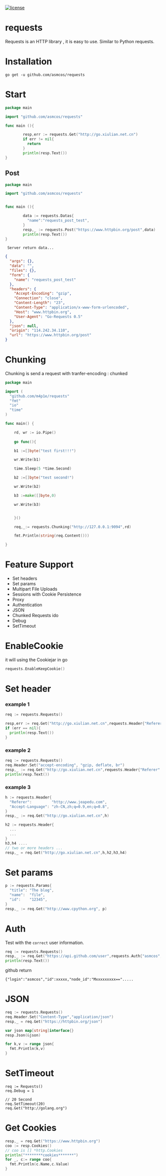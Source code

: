 
[![license](http://img.shields.io/badge/license-MIT-red.svg?style=flat)](https://raw.githubusercontent.com/asmcos/requests/master/LICENSE)

# requests

Requests is an HTTP library  , it is easy to use. Similar to Python requests.

# Installation

```
go get -u github.com/asmcos/requests
```

# Start

``` go
package main

import "github.com/asmcos/requests"

func main (){

        resp,err := requests.Get("http://go.xiulian.net.cn")
        if err != nil{
          return
        }
        println(resp.Text())
}
```

## Post

``` go
package main

import "github.com/asmcos/requests"


func main (){

        data := requests.Datas{
          "name":"requests_post_test",
        }
        resp,_ := requests.Post("https://www.httpbin.org/post",data)
        println(resp.Text())
}

```

     Server return data...

``` json
{
  "args": {},
  "data": "",
  "files": {},
  "form": {
    "name": "requests_post_test"
  },
  "headers": {
    "Accept-Encoding": "gzip",
    "Connection": "close",
    "Content-Length": "23",
    "Content-Type": "application/x-www-form-urlencoded",
    "Host": "www.httpbin.org",
    "User-Agent": "Go-Requests 0.5"
  },
  "json": null,
  "origin": "114.242.34.110",
  "url": "https://www.httpbin.org/post"
}

```
# Chunking

Chunking is send a request with tranfer-encoding : chunked

``` go
package main

import (
  "github.com/m4p1e/requests"
  "fmt"
  "io"
  "time"
)

func main() {

    rd, wr := io.Pipe()
    
    go func(){

    b1 :=[]byte("test first!!!")

    wr.Write(b1)

    time.Sleep(5 *time.Second)

    b2 :=[]byte("test second!")

    wr.Write(b2)

    b3 :=make([]byte,0)

    wr.Write(b3)


    }()

    req,_:= requests.Chunking("http://127.0.0.1:9094",rd)

    fmt.Println(string(req.Content()))

}
```
  

# Feature Support
  - Set headers
  - Set params
  - Multipart File Uploads
  - Sessions with Cookie Persistence
  - Proxy
  - Authentication
  - JSON
  - Chunked Requests  ido
  - Debug
  - SetTimeout

# EnableCookie

it will using the Cookiejar in go


``` go
requests.EnableKeepCookie()

```


# Set header


### example 1

``` go
req := requests.Requests()

resp,err := req.Get("http://go.xiulian.net.cn",requests.Header{"Referer":"http://www.jeapedu.com"})
if (err == nil){
  println(resp.Text())
}
```

### example 2

``` go
req := requests.Requests()
req.Header.Set("accept-encoding", "gzip, deflate, br")
resp,_ := req.Get("http://go.xiulian.net.cn",requests.Header{"Referer":"http://www.jeapedu.com"})
println(resp.Text())

```

### example 3

``` go
h := requests.Header{
  "Referer":         "http://www.jeapedu.com",
  "Accept-Language": "zh-CN,zh;q=0.9,en;q=0.8",
}
resp,_ := req.Get("http://go.xiulian.net.cn",h)

h2 := requests.Header{
  ...
  ...
}
h3,h4 ....
// two or more headers ...
resp,_ = req.Get("http://go.xiulian.net.cn",h,h2,h3,h4)
```


# Set params

``` go
p := requests.Params{
  "title": "The blog",
  "name":  "file",
  "id":    "12345",
}
resp,_ := req.Get("http://www.cpython.org", p)

```


# Auth

Test with the `correct` user information.

``` go
req := requests.Requests()
resp,_ := req.Get("https://api.github.com/user",requests.Auth{"asmcos","password...."})
println(resp.Text())
```

github return

```
{"login":"asmcos","id":xxxxx,"node_id":"Mxxxxxxxxx==".....
```

# JSON

``` go
req := requests.Requests()
req.Header.Set("Content-Type","application/json")
resp,_ = req.Get("https://httpbin.org/json")

var json map[string]interface{}
resp.Json(&json)

for k,v := range json{
  fmt.Println(k,v)
}
```


# SetTimeout

```
req := Requests()
req.Debug = 1

// 20 Second
req.SetTimeout(20)
req.Get("http://golang.org")
```

# Get Cookies

``` go
resp,_ = req.Get("https://www.httpbin.org")
coo := resp.Cookies()
// coo is [] *http.Cookies
println("********cookies*******")
for _, c:= range coo{
  fmt.Println(c.Name,c.Value)
}
```
